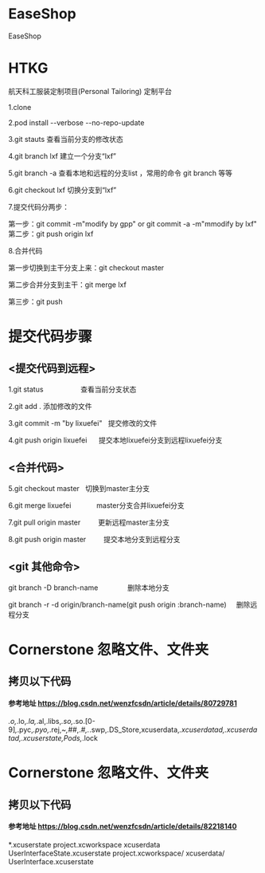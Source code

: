 # EaseShop
EaseShop
# HTKG
航天科工服装定制项目(Personal Tailoring)   定制平台


1.clone

2.pod install --verbose --no-repo-update

3.git stauts   查看当前分支的修改状态

4.git branch lxf  建立一个分支“lxf”

5.git branch -a  查看本地和远程的分支list    ，常用的命令 git branch 等等

6.git checkout lxf   切换分支到“lxf”  

7.提交代码分两步：

第一步：git commit -m"modify by gpp"  or  git commit -a -m"mmodify by lxf"  
第二步：git push origin lxf
    
8.合并代码   

第一步切换到主干分支上来：git checkout master

第二步合并分支到主干：git merge lxf

第三步：git push






# 提交代码步骤

## <提交代码到远程>

1.git status                    查看当前分支状态

2.git add .                     添加修改的文件

3.git commit -m "by lixuefei"   提交修改的文件

4.git push origin lixuefei      提交本地lixuefei分支到远程lixuefei分支



## <合并代码>

5.git checkout master            切换到master主分支

6.git merge lixuefei             master分支合并lixuefei分支

7.git pull origin master         更新远程master主分支

8.git push origin master         提交本地分支到远程分支


## <git 其他命令>
git branch -D branch-name               删除本地分支

git branch -r -d origin/branch-name(git push origin :branch-name)     删除远程分支



# Cornerstone 忽略文件、文件夹
## 拷贝以下代码  
#### 参考地址  https://blog.csdn.net/wenzfcsdn/article/details/80729781
*.o,*.lo,*.la,*.al,.libs,*.so,*.so.[0-9]*,*.pyc,*.pyo,*.rej,*~,#*#,.#*,.*.swp,.DS_Store,xcuserdata,*.xcuserdatad,.xcuserdatad,.xcuserstate,Pods,*.lock

# Cornerstone 忽略文件、文件夹
## 拷贝以下代码  
#### 参考地址  https://blog.csdn.net/wenzfcsdn/article/details/82218140
*.xcuserstate
project.xcworkspace
xcuserdata
UserInterfaceState.xcuserstate
project.xcworkspace/
xcuserdata/
UserInterface.xcuserstate 


